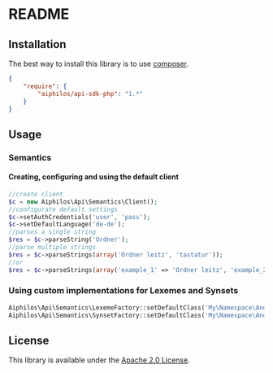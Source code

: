 # README

## Installation
The best way to install this library is to use [composer](https://getcomposer.org/).

```json
{
    "require": {
        "aiphilos/api-sdk-php": "1.*"
    }
}
```

## Usage
### Semantics
#### Creating, configuring and using the default client
```php
//create client
$c = new Aiphilos\Api\Semantics\Client();
//configurate default settings
$c->setAuthCredentials('user', 'pass');
$c->setDefaultLanguage('de-de');
//parses a single string
$res = $c->parseString('Ordner');
//parse multiple strings
$res = $c->parseStrings(array('Ordner leitz', 'tastatur'));
//or
$res = $c->parseStrings(array('example_1' => 'Ordner leitz', 'example_2' => 'tastatur'));
```

### Using custom implementations for Lexemes and Synsets
```php
Aiphilos\Api\Semantics\LexemeFactory::setDefaultClass('My\Namespace\And\Classname'); //instance of Aiphilos\Api\Semantics\LexemeInterface
Aiphilos\Api\Semantics\SynsetFactory::setDefaultClass('My\Namespace\And\Classname'); //instance of Aiphilos\Api\Semantics\SynsetInterface
```

## License
This library is available under the [Apache 2.0 License](LICENSE).
